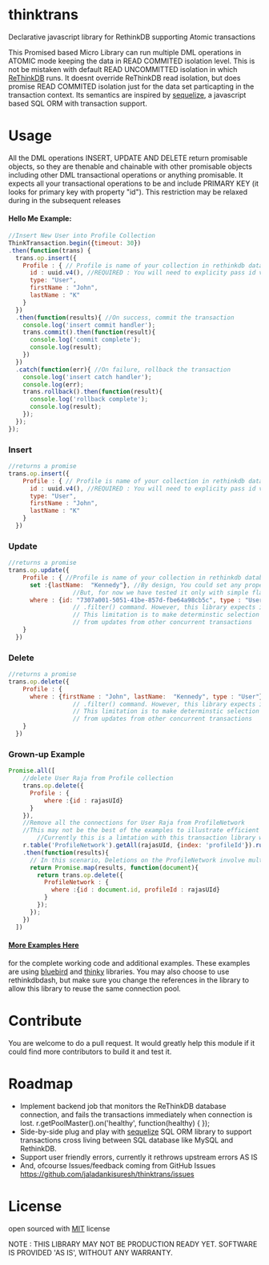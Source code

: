 # thinktrans
Declarative javascript library for RethinkDB supporting Atomic transactions

This Promised based Micro Library can run multiple DML operations in ATOMIC mode keeping the data in READ COMMITED isolation level. This is not be mistaken with default READ UNCOMMITTED isolation in which [ReThinkDB](https://www.rethinkdb.com/faq/) runs. It doesnt override ReThinkDB read isolation, but does promise READ COMMITED isolation just for the data set particapting in the transaction context. Its semantics are inspired by [sequelize](https://github.com/sequelize/sequelize), a javascript based SQL ORM with transaction support. 

# Usage

All the DML operations INSERT, UPDATE AND DELETE return promisable objects, so they are thenable and chainable with other promisable objects including other DML transactional operations or anything promisable. It expects all your transactional operations to be and include PRIMARY KEY (it looks for primary key with property "id"). This restriction may be relaxed during in the subsequent releases

#### Hello Me Example:

```javascript
//Insert New User into Profile Collection
ThinkTransaction.begin({timeout: 30})
.then(function(trans) {
  trans.op.insert({
    Profile : { // Profile is name of your collection in rethinkdb database
      id : uuid.v4(), //REQUIRED : You will need to explicity pass id value along with other attributes of the document
      type: "User",
      firstName : "John",
      lastName : "K"
    }
  })
  .then(function(results){ //On success, commit the transaction
    console.log('insert commit handler');
    trans.commit().then(function(result){
      console.log('commit complete');
      console.log(result);
    })
  })
  .catch(function(err){ //On failure, rollback the transaction
    console.log('insert catch handler');
    console.log(err);
    trans.rollback().then(function(result){
      console.log('rollback complete');
      console.log(result);
    });
  });
});
```

### Insert

```javascript
//returns a promise
trans.op.insert({
    Profile : { // Profile is name of your collection in rethinkdb database
      id : uuid.v4(), //REQUIRED : You will need to explicity pass id value along with other attributes of the document
      type: "User",
      firstName : "John",
      lastName : "K"
    }
  })
```  

### Update

```javascript
//returns a promise
trans.op.update({
    Profile : { //Profile is name of your collection in rethinkdb database
      set :{lastName:  "Kennedy"}, //By design, You could set any property of the document, including properties with deep structures.
                  //But, for now we have tested it only with simple flat properties
      where : {id: "7307a001-5051-41be-857d-fbe64a98cb5c", type : "User"} //This could be any js object you may pass to rethinkdb
                  // .filter() command. However, this library expects id (primary key on Profile collection) to be part of the filter.
                  // This limitation is to make determinstic selection on what you are trying to update, as other properties are bound to change
                  // from updates from other concurrent transactions
    }
  })
```  

### Delete


```javascript
//returns a promise
trans.op.delete({
    Profile : {
      where : {firstName : "John", lastName:  "Kennedy", type : "User"} //This could be any js object you may pass to rethinkdb
                  // .filter() command. However, this library expects id (primary key on Profile collection) to be part of the filter.
                  // This limitation is to make determinstic selection on what you are trying to delete, as other properties are bound to change
                  // from updates from other concurrent transactions
    }
  })
```  

### Grown-up Example

```javascript
Promise.all([
    //delete User Raja from Profile collection
    trans.op.delete({
      Profile : {
          where :{id : rajasUId}
      }
    }),
    //Remove all the connections for User Raja from ProfileNetwork
    //This may not be the best of the examples to illustrate efficient DB operation, as we are deleting documents by id (primary key) in a loop.
        //Currently this is a limtation with this transaction library with all DML operations expecting primary key.
    r.table('ProfileNetwork').getAll(rajasUId, {index: 'profileId'}).run()
    .then(function(results){
      // In this scenario, Deletions on the ProfileNetwork involve multiple delete commands, but the commands execute in parallel
      return Promise.map(results, function(document){
        return trans.op.delete({
          ProfileNetwork : {
            where :{id : document.id, profileId : rajasUId}
          }
        });
      });
    })
  ])
```  
#### [More Examples Here](./examples)
for the complete working code and additional examples. These examples are using [bluebird](https://github.com/petkaantonov/bluebird) and [thinky](https://github.com/neumino/thinky) libraries. You may also choose to use rethinkdbdash, but make sure you change the references in the library to allow this library to reuse the same connection pool. 

# Contribute
You are welcome to do a pull request. It would greatly help this module if it could find more contributors to build it and test it.

# Roadmap
* Implement backend job that monitors the ReThinkDB database connection, and fails the transactions immediately when connection is lost.
  r.getPoolMaster().on('healthy', function(healthy) {
  });
* Side-by-side plug and play with [sequelize](https://github.com/sequelize/sequelize) SQL ORM library to support transactions cross living between SQL database like MySQL and RethinkDB.
* Support user friendly errors, currently it rethrows upstream errors AS IS
* And, ofcourse Issues/feedback coming from GitHub Issues 
https://github.com/jaladankisuresh/thinktrans/issues

# License
open sourced with [MIT](./License.md) license

NOTE : THIS LIBRARY MAY NOT BE PRODUCTION READY YET. SOFTWARE IS PROVIDED 'AS IS', WITHOUT ANY WARRANTY.

